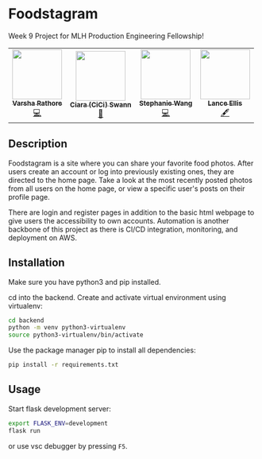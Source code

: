 # Foodstagram

Week 9 Project for MLH Production Engineering Fellowship!

<!-- ALL-CONTRIBUTORS-LIST:START - Do not remove or modify this section -->
<!-- prettier-ignore-start -->
<!-- markdownlint-disable -->
<table>
  <tr>
    <td align="center"><a href="https://github.com/varsharathore16"><img src="https://github.com/varsharathore16.png" width="100px;" alt=""/><br /><sub><b>Varsha Rathore</b></sub></a><br /><a href="#code-varsharathore16" title="Code">💻</a></td>
    <td align="center"><a href="https://github.com/cccswann"><img src="https://github.com/cccswann.png" width="100px;" alt=""/><br /><sub><b>Ciara (CiCi) Swann</b></sub></a><br /><a href="#design-cccswann" title="Design">🎨</a></td>
    <td align="center"><a href="https://github.com/stcwang"><img src="https://github.com/stcwang.png" width="100px;" alt=""/><br /><sub><b>Stephanie Wang</b></sub></a><br /><a href="#code-stcwang" title="Code">💻</a></td>
    <td align="center"><a href="https://github.com/Lanc33llis"><img src="https://github.com/Lanc33llis.png" width="100px;" alt=""/><br /><sub><b>Lance Ellis</b></sub></a><br /><a href="#content-Lanc33llis" title="Content">🖋</a></td>
  </tr>
  </tr>
</table>

<!-- markdownlint-restore -->
<!-- prettier-ignore-end -->

<!-- ALL-CONTRIBUTORS-LIST:END -->
 


## Description

Foodstagram is a site where you can share your favorite food photos. After users create an account or log into previously existing ones, they are directed to the home page. Take a look at the most recently posted photos from all users on the home page, or view a specific user's posts on their profile page. 

There are login and register pages in addition to the basic html webpage to give users the accessibility to own accounts. Automation is another backbone of this project as there is CI/CD integration, monitoring, and deployment on AWS.

## Installation

Make sure you have python3 and pip installed.

cd into the backend. Create and activate virtual environment using virtualenv:

```bash
cd backend
python -m venv python3-virtualenv
source python3-virtualenv/bin/activate
```

Use the package manager pip to install all dependencies:

```bash
pip install -r requirements.txt
```

## Usage

Start flask development server:

```bash
export FLASK_ENV=development
flask run
```

or use vsc debugger by pressing `F5`.

